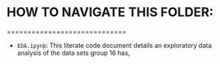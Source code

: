 # HOW TO NAVIGATE THIS FOLDER:
=============================

* `EDA.ipynb`: This literate code document details an exploratory data analysis of the data sets group 16 has,  
